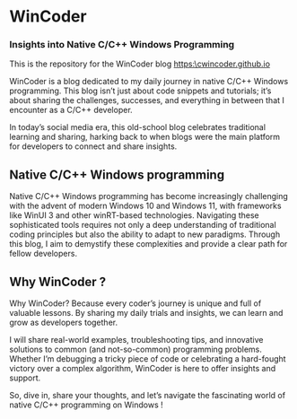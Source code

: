 # WinCoder 
### Insights into Native C/C++ Windows Programming

This is the repository for the WinCoder blog [https:\\cwincoder.github.io](https:\\cwincoder.github.io)

WinCoder is a blog dedicated to my daily journey in native C/C++ Windows programming. 
This blog isn’t just about code snippets and tutorials; it’s about sharing the challenges, successes, and everything in between that I encounter as a C/C++ developer.

In today’s social media era, this old-school blog celebrates traditional learning and sharing, harking back to when blogs were the main platform for developers to connect and share insights.

## Native C/C++ Windows programming
Native C/C++ Windows programming has become increasingly challenging with the advent of modern Windows 10 and Windows 11, with frameworks like WinUI 3 and other winRT-based technologies. Navigating these sophisticated tools requires not only a deep understanding of traditional coding principles but also the ability to adapt to new paradigms. Through this blog, I aim to demystify these complexities and provide a clear path for fellow developers.

## Why WinCoder ?
Why WinCoder? Because every coder’s journey is unique and full of valuable lessons. By sharing my daily trials and insights, we can learn and grow as developers together.

I will share real-world examples, troubleshooting tips, and innovative solutions to common (and not-so-common) programming problems. Whether I’m debugging a tricky piece of code or celebrating a hard-fought victory over a complex algorithm, WinCoder is here to offer insights and support.

So, dive in, share your thoughts, and let’s navigate the fascinating world of native C/C++ programming on Windows !
